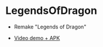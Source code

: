 # LegendsOfDragon

- Remake "Legends of Dragon"

- [Video demo + APK](https://drive.google.com/drive/folders/1vaMV5bXwShuqUg6qQnUSefcwu6u65tDb)
